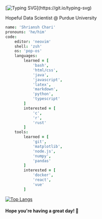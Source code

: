 [![Typing SVG](https://readme-typing-svg.herokuapp.com?color=%2336BCF7&lines=Hi%2C+I+am+Shriansh+Chari!)](https://git.io/typing-svg)

Hopeful Data Scientist @ Purdue University
<!--
```toml
name = "Shriansh Chari"
pronouns = "he/him"

[code]
editor = "neovim"
shell = "zsh"
os = "pop-os"

[code.languages]
learned = [
	"bash",
	"html/css",
	"java",
	"javascript",
	"latex",
	"markdown",
	"python",
	"typescript"
]
interested = [
	"c",
	"r",
	"rust"
]

[code.tools]
learned = [
	"git",
	"node.js"
]
interested = [
	"docker",
	"pandas",
	"react",
	"vue"
]
```
-->

```coffeescript
name: 'Shriansh Chari'
pronouns: 'he/him'
code: 
	editor: 'neovim'
	shell: 'zsh'
	os: 'pop-os'
	languages:
		learned = [
			'bash',
			'html/css',
			'java',
			'javascript',
			'latex',
			'markdown',
			'python',
			'typescript'
		]
		interested = [
			'c',
			'r',
			'rust'
		]
	tools:
		learned = [
			'git',
			'matplotlib',
			'node.js',
			'numpy',
			'pandas'
		]
		interested = [
			'docker',
			'react',
			'vue'
		]
```

[![Top Langs](https://github-readme-stats.vercel.app/api/top-langs/?username=shrianshChari&theme=onedark&show_icons=true&layout=compact)](https://github.com/anuraghazra/github-readme-stats)

#### Hope you're having a great day! :wave:
<!--
**shrianshChari/shrianshChari** is a ✨ _special_ ✨ repository because its `README.md` (this file) appears on your GitHub profile.

Here are some ideas to get you started:

- 🔭 I’m currently working on ...
- 🌱 I’m currently learning ...
- 👯 I’m looking to collaborate on ...
- 🤔 I’m looking for help with ...
- 💬 Ask me about ...
- 📫 How to reach me: ...
- 😄 Pronouns: ...
- ⚡ Fun fact: ...
-->

